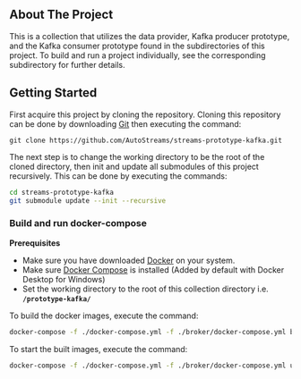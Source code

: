 ## About The Project
This is a collection that utilizes the data provider, Kafka producer prototype, and the Kafka consumer prototype found in the subdirectories of this project. To build and run a project individually, see the corresponding subdirectory for further details.
## Getting Started
First acquire this project by cloning the repository. Cloning this repository can be done by downloading [Git](https://git-scm.com/) then executing the command:
```
git clone https://github.com/AutoStreams/streams-prototype-kafka.git
```
The next step is to change the working directory to be the root of the cloned directory, then init and update all submodules of this project recursively. This can be done by executing the commands:

```bash
cd streams-prototype-kafka
git submodule update --init --recursive
```

### Build and run docker-compose 
**Prerequisites**
* Make sure you have downloaded [Docker](https://www.docker.com/) on your system.
* Make sure [Docker Compose](https://docs.docker.com/compose/install/) is installed (Added by default with Docker Desktop for Windows)
* Set the working directory to the root of this collection directory i.e. **`/prototype-kafka/`**

To build the docker images, execute the command:
```bash
docker-compose -f ./docker-compose.yml -f ./broker/docker-compose.yml build
```

To start the built images, execute the command:
```bash
docker-compose -f ./docker-compose.yml -f ./broker/docker-compose.yml up
```
